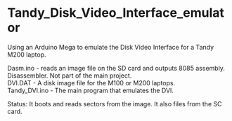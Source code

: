 # Tandy_Disk_Video_Interface_emulator
Using an Arduino Mega to emulate the Disk Video Interface for a Tandy M200 laptop.


Dasm.ino - reads an image file on the SD card and outputs 8085 assembly. Disassembler.  Not part of the main project.\
DVI.DAT  - A disk image file for the M100 or M200 laptops.\
Tandy_DVI.ino - The main program that emulates the DVI.

Status:  It boots and reads sectors from the image.  It also files from the SC card.
